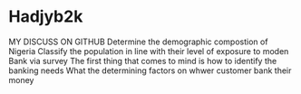 # Hadjyb2k
MY DISCUSS ON GITHUB
Determine the demographic compostion of Nigeria
Classify the population in line with their level of exposure to moden Bank via survey
The first thing that comes to mind is how to identify the banking needs
What the determining factors on whwer customer bank their money
